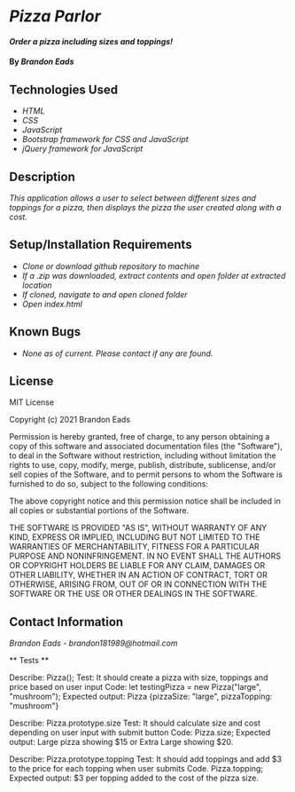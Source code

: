 # _Pizza Parlor_

#### _Order a pizza including sizes and toppings!_

#### By _**Brandon Eads**_

## Technologies Used

* _HTML_
* _CSS_
* _JavaScript_
* _Bootstrap framework for CSS and JavaScript_
* _jQuery framework for JavaScript_

## Description

_This application allows a user to select between different sizes and toppings for a pizza, then displays the pizza the user created along with a cost._

## Setup/Installation Requirements

* _Clone or download github repository to machine_
* _If a .zip was downloaded, extract contents and open folder at extracted location_
* _If cloned, navigate to and open cloned folder_
* _Open index.html_

## Known Bugs

* _None as of current. Please contact if any are found._

## License

MIT License

Copyright (c) 2021 Brandon Eads

Permission is hereby granted, free of charge, to any person obtaining a copy
of this software and associated documentation files (the "Software"), to deal
in the Software without restriction, including without limitation the rights
to use, copy, modify, merge, publish, distribute, sublicense, and/or sell
copies of the Software, and to permit persons to whom the Software is
furnished to do so, subject to the following conditions:

The above copyright notice and this permission notice shall be included in all
copies or substantial portions of the Software.

THE SOFTWARE IS PROVIDED "AS IS", WITHOUT WARRANTY OF ANY KIND, EXPRESS OR
IMPLIED, INCLUDING BUT NOT LIMITED TO THE WARRANTIES OF MERCHANTABILITY,
FITNESS FOR A PARTICULAR PURPOSE AND NONINFRINGEMENT. IN NO EVENT SHALL THE
AUTHORS OR COPYRIGHT HOLDERS BE LIABLE FOR ANY CLAIM, DAMAGES OR OTHER
LIABILITY, WHETHER IN AN ACTION OF CONTRACT, TORT OR OTHERWISE, ARISING FROM,
OUT OF OR IN CONNECTION WITH THE SOFTWARE OR THE USE OR OTHER DEALINGS IN THE
SOFTWARE.

## Contact Information

_Brandon Eads - brandon181989@hotmail.com_


** Tests **

Describe: Pizza();
Test: It should create a pizza with size, toppings and price based on user input
Code: let testingPizza = new Pizza("large", "mushroom");
Expected output: Pizza {pizzaSize: "large", pizzaTopping: "mushroom"}

Describe: Pizza.prototype.size
Test: It should calculate size and cost depending on user input with submit button
Code: Pizza.size;
Expected output: Large pizza showing $15 or Extra Large showing $20.

Describe: Pizza.prototype.topping
Test: It should add toppings and add $3 to the price for each topping when user submits
Code. Pizza.topping;
Expected output: $3 per topping added to the cost of the pizza size.



